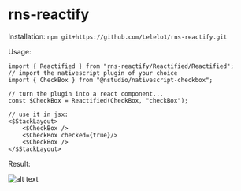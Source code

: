 # rns-reactify

Installation:
`npm git+https://github.com/Lelelo1/rns-reactify.git`

Usage:
```
import { Reactified } from "rns-reactify/Reactified/Reactified";
// import the nativescript plugin of your choice
import { CheckBox } from "@nstudio/nativescript-checkbox";

// turn the plugin into a react component...
const $CheckBox = Reactified(CheckBox, "checkBox");

// use it in jsx:
<$StackLayout>
    <$CheckBox />
    <$CheckBox checked={true}/>
    <$CheckBox />
</$StackLayout>
```

Result:

![alt text](https://user-images.githubusercontent.com/42244983/67231429-987da980-f43f-11e9-9c7f-7019d751c1cc.png)


